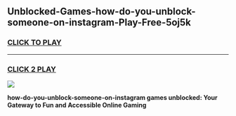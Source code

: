 
## Unblocked-Games-how-do-you-unblock-someone-on-instagram-Play-Free-5oj5k
<h3>
<a href="https://premium76.site?title=how-do-you-unblock-someone-on-instagram&ref=12A">CLICK TO PLAY</a></h3>
<hr>

<h3>
<a href="https://premium76.site?title=how-do-you-unblock-someone-on-instagram&ref=12A">CLICK 2 PLAY</a>
  
</h3>

<a href="https://premium76.site?title=how-do-you-unblock-someone-on-instagram&ref=12A"><img src="https://clearcache.store/games.png"></a>


**how-do-you-unblock-someone-on-instagram games unblocked: Your Gateway to Fun and Accessible Online Gaming**
